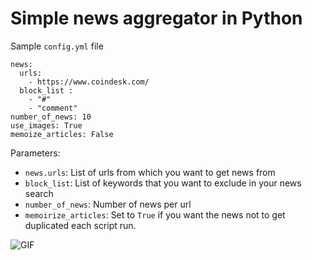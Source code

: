 # Simple news aggregator in Python

Sample `config.yml` file
```
news:
  urls:
    - https://www.coindesk.com/
  block_list : 
    - "#"
    - "comment"
number_of_news: 10
use_images: True
memoize_articles: False
```
Parameters:
- `news.urls`: List of urls from which you want to get news from
- `block_list`: List of keywords that you want to exclude in your news search
- `number_of_news`: Number of news per url
- `memoirize_articles`: Set to `True` if you want the news not to get duplicated each script run.  


![GIF](./asset/screen_recording.gif)
